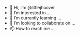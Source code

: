 - 👋 Hi, I’m @littlejhoover
- 👀 I’m interested in ...
- 🌱 I’m currently learning ...
- 💞️ I’m looking to collaborate on ...
- 📫 How to reach me ...

<!---
littlejhoover/littlejhoover is a ✨ special ✨ repository because its `README.md` (this file) appears on your GitHub profile.
You can click the Preview link to take a look at your changes.
--->
